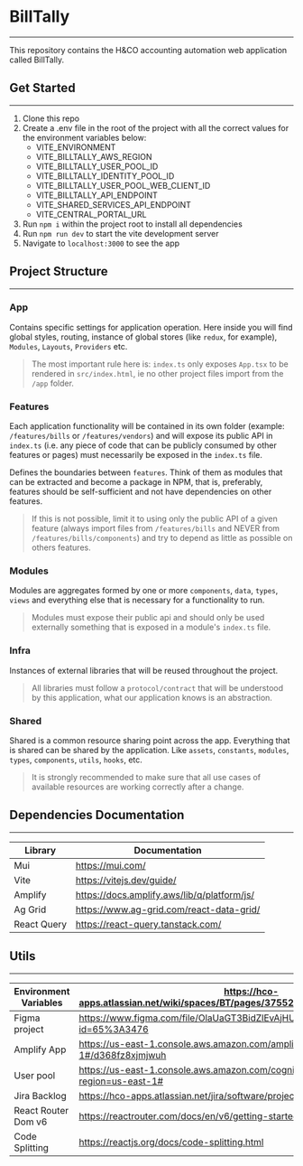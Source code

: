 # BillTally

-------------

This repository contains the H&CO accounting automation web application called BillTally.



## Get Started

--------

1. Clone this repo
2. Create a .env file in the root of the project with all the correct values for the environment variables below:
   - VITE_ENVIRONMENT
   - VITE_BILLTALLY_AWS_REGION
   - VITE_BILLTALLY_USER_POOL_ID
   - VITE_BILLTALLY_IDENTITY_POOL_ID
   - VITE_BILLTALLY_USER_POOL_WEB_CLIENT_ID
   - VITE_BILLTALLY_API_ENDPOINT
   - VITE_SHARED_SERVICES_API_ENDPOINT
   - VITE_CENTRAL_PORTAL_URL
3. Run `npm i` within the project root to install all dependencies
4. Run `npm run dev` to start the vite development server
5. Navigate to `localhost:3000` to see the app

## Project Structure

--------

### App

Contains specific settings for application operation. Here inside you will
find global styles, routing, instance of global stores (like `redux`, for
example), `Modules`, `Layouts`, `Providers` etc.

> The most important rule here is: `index.ts` only exposes `App.tsx` to
> be rendered in `src/index.html`, ie no other project files import from
> the `/app` folder.


### Features

Each application functionality will be contained in its own folder
(example: `/features/bills` or `/features/vendors`) and will expose its
public API in `index.ts` (i.e. any piece of code that can be publicly
consumed by other features or pages) must necessarily be exposed in
the `index.ts` file.

Defines the boundaries between `features`. Think of them as modules that
can be extracted and become a package in NPM, that is, preferably, features
should be self-sufficient and not have dependencies on other features.

> If this is not possible, limit it to using only the public API of a given
> feature (always import files from `/features/bills` and NEVER from
> `/features/bills/components`) and try to depend as little as possible on
> others features.


### Modules

Modules are aggregates formed by one or more `components`, `data`, `types`,
`views` and everything else that is necessary for a functionality to run.

> Modules must expose their public api and should only be used externally
> something that is exposed in a module's `index.ts` file.

### Infra

Instances of external libraries that will be reused throughout the project.

> All libraries must follow a `protocol/contract` that will be understood
> by this application, what our application knows is an abstraction.

### Shared

Shared is a common resource sharing point across the app. Everything that
is shared can be shared by the application. Like `assets`, `constants`,
`modules`, `types`, `components`, `utils`, `hooks`, etc.

> It is strongly recommended to make sure that all use cases of
> available resources are working correctly after a change.


## Dependencies Documentation

--------

| Library | Documentation |
| ------ | ------ |
| Mui | https://mui.com/ |
| Vite | https://vitejs.dev/guide/ |
| Amplify | https://docs.amplify.aws/lib/q/platform/js/ |
| Ag Grid | https://www.ag-grid.com/react-data-grid/ |
| React Query | https://react-query.tanstack.com/ |

## Utils

--------

| Environment Variables  | https://hco-apps.atlassian.net/wiki/spaces/BT/pages/375521281/Environment+Variables  |
| ------ | ------ |
| Figma project | https://www.figma.com/file/OlaUaGT3BidZlEvAjHUYe1/BillTally?node-id=65%3A3476 |
| Amplify App | https://us-east-1.console.aws.amazon.com/amplify/home?region=us-east-1#/d368fz8xjmjwuh |
| User pool | https://us-east-1.console.aws.amazon.com/cognito/v2/idp/user-pools?region=us-east-1# |
| Jira Backlog | https://hco-apps.atlassian.net/jira/software/projects/BT/boards/26/backlog |
| React Router Dom v6 | https://reactrouter.com/docs/en/v6/getting-started/overview |
| Code Splitting | https://reactjs.org/docs/code-splitting.html |
